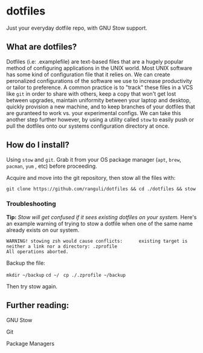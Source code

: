 # dotfiles
Just your everyday dotfile repo, with GNU Stow support.


## What are dotfiles?
Dotfiles (i.e:   .examplefile) are text-based files that are a hugely popular method of configuring applications in the UNIX world. Most UNIX software has some kind of configuration file that it relies on. We can create peronalized configurations of the software we use to increase productivity or tailor to preference. A common practice is to "track" these files in a VCS like `git` in order to share with others, keep a copy that won't get lost between upgrades, maintain uniformity between your laptop and desktop, quickly provision a new machine, and to keep branches of your dotfiles that are guranteed to work vs. your experimental configs. We can take this another step further however, by using a utility called `stow` to easily push or pull the dotfiles onto our systems configuration directory at once.

## How do I install?
Using `stow` and `git`. Grab it from your OS package manager (`apt`, `brew`, `pacman`, `yum` , etc) before proceeding. 

Acquire and move into the git repository, then stow all the files with:

`git clone https://github.com/ranguli/dotfiles && cd ./dotfiles && stow `


### Troubleshooting

**Tip:** *Stow will get confused if it sees existing dotfiles on your system.* Here's an example warning of trying to stow a dotfile when one of the same name already exists on our system.

`WARNING! stowing zsh would cause conflicts:     
existing target is neither a link nor a directory: .zprofile                                
All operations aborted. `

Backup the file:

`mkdir ~/backup`
`cd ~/ `
`cp ./.zprofile ~/backup `

Then try stow again.

## Further reading:
GNU Stow

Git

Package Managers

